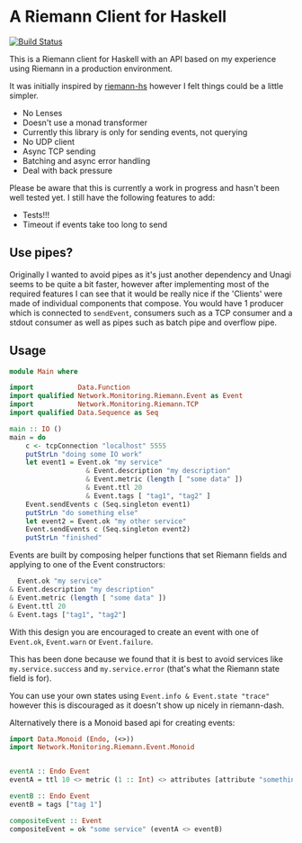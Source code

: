# A Riemann Client for Haskell

[![Build Status](https://travis-ci.org/shmish111/hriemann.svg?branch=master)](https://travis-ci.org/shmish111/hriemann)

This is a Riemann client for Haskell with an API based on my experience using Riemann in a production environment.

It was initially inspired by [riemann-hs](https://github.com/tel/riemann-hs) however I felt things could be a little simpler.

* No Lenses
* Doesn't use a monad transformer
* Currently this library is only for sending events, not querying
* No UDP client
* Async TCP sending
* Batching and async error handling
* Deal with back pressure

Please be aware that this is currently a work in progress and hasn't been well tested yet. I still have the following features to add:

* Tests!!!
* Timeout if events take too long to send

## Use pipes?

Originally I wanted to avoid pipes as it's just another dependency and Unagi seems to be quite a bit faster, however after implementing most of the required features I can see that it would be really nice if the 'Clients' were made of individual components that compose. You would have 1 producer which is connected to `sendEvent`, consumers such as a TCP consumer and a stdout consumer as well as pipes such as batch pipe and overflow pipe.

## Usage

```haskell
module Main where

import           Data.Function
import qualified Network.Monitoring.Riemann.Event as Event
import           Network.Monitoring.Riemann.TCP
import qualified Data.Sequence as Seq

main :: IO ()
main = do
    c <- tcpConnection "localhost" 5555
    putStrLn "doing some IO work"
    let event1 = Event.ok "my service"
                   & Event.description "my description"
                   & Event.metric (length [ "some data" ])
                   & Event.ttl 20
                   & Event.tags [ "tag1", "tag2" ]
    Event.sendEvents c (Seq.singleton event1)
    putStrLn "do something else"
    let event2 = Event.ok "my other service"
    Event.sendEvents c (Seq.singleton event2)
    putStrLn "finished"
```

Events are built by composing helper functions that set Riemann fields and applying to one of the Event constructors:

```haskell
  Event.ok "my service"
& Event.description "my description" 
& Event.metric (length [ "some data" ]) 
& Event.ttl 20 
& Event.tags ["tag1", "tag2"] 
```

With this design you are encouraged to create an event with one of `Event.ok`, `Event.warn` or `Event.failure`.

This has been done because we found that it is best to avoid services like `my.service.success` and `my.service.error` (that's what the Riemann state field is for).

You can use your own states using `Event.info & Event.state "trace"` however this is discouraged as it doesn't show up nicely in riemann-dash.

Alternatively there is a Monoid based api for creating events:

```haskell
import Data.Monoid (Endo, (<>))
import Network.Monitoring.Riemann.Event.Monoid


eventA :: Endo Event
eventA = ttl 10 <> metric (1 :: Int) <> attributes [attribute "something" Nothing]

eventB :: Endo Event
eventB = tags ["tag 1"]

compositeEvent :: Event
compositeEvent = ok "some service" (eventA <> eventB)
```
